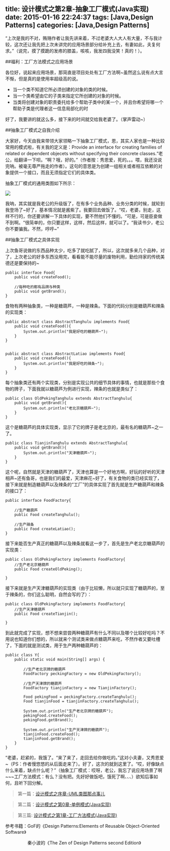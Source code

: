 title: 设计模式之第2章-抽象工厂模式(Java实现)
date: 2015-01-16 22:24:37
tags: [Java,Design Patterns]
categories: [Java,Design Patterns]
---
“上次是我的不对，贿赂作者让我先讲来着，不过老婆大人大人有大量，不与我计较，这次还让我先把上次未讲完的应用场景部分给补充上去，有妻如此，夫复何求。”（说完，摸了摸跪的发疼的膝盖，咳咳，我发四我没笑！真的！）。

##福利：工厂方法模式之应用场景

各位好，说起来应用场景，那简直是项目处处有工厂方法啊~虽然这么说有点大言不惭，但是真的是使用率超级高的说。

* 当一个类不知道它所必须创建的对象的类的时候。
* 当一个类希望由它的子类来指定它所创建的对象的时候。
* 当类将创建对象的职责委托给多个帮助子类中的某一个，并且你希望将哪一个帮助子类是代理者这一信息局部化的时

好了，我要讲的就这么多，接下来的时间就交给我老婆了。（掌声雷动~）

##抽象工厂模式之自我介绍

大家好，今天由我来带领大家领略一下抽象工厂模式，恩，其实人家也是一种比较常用的模式啦，有关我的定义是：Provide an interface for creating families of related or dependent objecets without specifying their concrete classes.“老公，给翻译一下呗。“啊？哦，好的。”（作者按：秀恩爱，死的。。。喂，我还没说完呐。被毫无尊严拖走的作者）。这句的意思是为创建一组相关或者相互依赖的对象提供一个接口，而且无须指定它们的具体类。

抽象工厂模式的通用类图如下所示：

![](http://images.cnitblog.com/blog/666211/201501/162032060113074.png)

我呐，其实就是我老公的升级版了，在有多个业务品种、业务分类的时候，就轮到我登场了~好了，基本情况就是酱紫了。我要回去做饭了。“哎，老婆，别走，这样不行的，你还要讲解一下具体的实现，要不然他们不懂的。“可是，可是臣妾做不到啊。“很简单的，你只要这样，这样，然后这样，就可以了。“我读书少，老公你不要骗我。不然，哼哼~”

##抽象工厂模式之具体实现

上次鱼哥说做的东西品种太少，吃多了就吃腻了，所以，这次就多来几个品种，对了，上次老公的好多东西没用完，看看能不能尽量的废物利用，勤俭持家的传统美德还是要保持的~

	public interface Food{
	    public void createFood();
	
	    //每种吃的都有品牌与种类
	    public void getBrand();
	}

食物有两种抽象类，一种是糖葫芦，一种是辣条。下面的代码分别是糖葫芦和辣条的实现类：

	public abstract class AbstractTanghulu implements Food{
	    public void createFood(){
	        System.out.println("我是好吃的糖葫芦~");
	    }
	}


	public abstract class AbstractLatiao implements Food{
	    public void createFood(){
	        System.out.println("我是好吃的辣条~");
	    }
	}

每个抽象类还有两个实现类，分别是实现公共的细节具体的事情，也就是那些个食物的牌子，下面我就以糖葫芦为例进行实现，辣条的也就是类似了：

	public class OldPekingTanghulu extends AbstractTanghulu{
	    public void getBrand(){
	        System.out.println("老北京糖葫芦~");
	    }
	}

这个是糖葫芦的具体实现类，显示了它的牌子是老北京的，最有名的糖葫芦~之一了。

	public class TianjinTanghulu extends AbstractTanghulu{
	    public void getBrand(){
	        System.out.println("天津糖葫芦~");
	    }
	}

这个呢，自然就是天津的糖葫芦了，天津也算是一个好地方啊，好玩的好听的天津相声~还有鱼哥，也是我们的最爱，天津麻花~好了，有关食物的类已经实现了，接下来就是制造糖葫芦以及辣条的“工厂”的具体实现了首先就是生产糖葫芦和辣条的接口了：

	public interface FoodFactory{
	
	    //生产糖葫芦
	    public Food createTanghulu();
	
	    //生产辣条
	    public Food createLatiao();
	}

接下来能否生产真正的糖葫芦以及辣条就看这一步了，首先是生产老北京糖葫芦的实现类：

	public class OldPekingFactory implements FoodFactory{
	    //生产老北京糖葫芦
	    public Food createOldPeking();
	
	}

接下来就是生产天津糖葫芦的实现类（由于比较懒，所以就只实现了糖葫芦的，至于辣条的，你们这么聪明，自然会写的了）：

	public class OldPekingFactory implements FoodFactory{
	    //生产天津糖葫芦
	    public Food createTianjin();
	
	}

到此就完成了实现，想不想来尝尝两种糖葫芦有什么不同以及哪个比较好吃吗？不用说也知道你们想的，所以就来个测试类来做点糖葫芦来吃，不然作者又要吐槽了，下面的就是测试类，用于生产两种糖葫芦的：

	public class Y{
	    public static void main(String[] args) {
	
	        //生产老北京牌的糖葫芦
	        FoodFactory peckingFactory = new OldPekingFactory();
	
	        //生产天津牌的糖葫芦
	        FoodFactory tianjinFactory = new TianjinFactory();
	
	        Food pekingFood = peckingFactory.createTanghulu();
	        Food tianjinFood = tianjinFactory.createTanghulu();
	
	        System.out.println("生产老北京牌的糖葫芦");
	        pekingFood.createFood();
	        pekingFood.getBrand();
	
	        System.out.println("生产天津牌的糖葫芦");
	        tianjinFood.createFood();
	        tianjinFood.getBrand();
	    }
	}

“老婆，赶紧的，我饿了。“来了来了，走回去给你做吃的。”这对小夫妻，又秀恩爱~（PS：作者慢悠悠的从后面走来了）。好了，这次的就到这里了。“哎，好像缺点什么来着，缺点什么呢？”（抽象工厂模式：哎呀，老公，我忘了说应用场景了啊~~~工厂方法模式：有么？没有把。先好好做饭吧，饿死了啊、、、）欲知后事如何，且听下回分解。


> 第一篇：[设计模式之序章-UML类图那点事儿](http://voidy.gitcafe.com/2015/01/14/%E8%AE%BE%E8%AE%A1%E6%A8%A1%E5%BC%8F%E4%B9%8B%E5%BA%8F%E7%AB%A0-UML%E7%B1%BB%E5%9B%BE%E9%82%A3%E7%82%B9%E4%BA%8B%E5%84%BF/)

> 第二篇：[设计模式之第0章-单例模式(Java实现)](http://voidy.gitcafe.com/2015/01/15/%E8%AE%BE%E8%AE%A1%E6%A8%A1%E5%BC%8F%E4%B9%8B%E7%AC%AC0%E7%AB%A0-%E5%8D%95%E4%BE%8B%E6%A8%A1%E5%BC%8F/)

> 第三篇: [设计模式之第1章-工厂方法模式(Java实现)](http://voidy.gitcafe.com/2015/01/16/%E8%AE%BE%E8%AE%A1%E6%A8%A1%E5%BC%8F%E4%B9%8B%E7%AC%AC1%E7%AB%A0-%E5%B7%A5%E5%8E%82%E6%96%B9%E6%B3%95%E6%A8%A1%E5%BC%8F-Java%E5%AE%9E%E7%8E%B0/)

参考书籍：GoF的《Design Patterns:Elements of Reusable Object-Oriented Software》

　　　　　秦小波的《The Zen of Design Patterns second Edition》